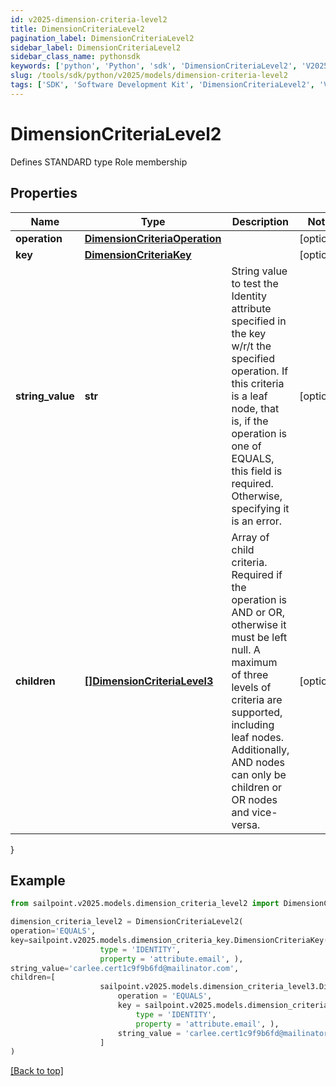 ```yaml
---
id: v2025-dimension-criteria-level2
title: DimensionCriteriaLevel2
pagination_label: DimensionCriteriaLevel2
sidebar_label: DimensionCriteriaLevel2
sidebar_class_name: pythonsdk
keywords: ['python', 'Python', 'sdk', 'DimensionCriteriaLevel2', 'V2025DimensionCriteriaLevel2'] 
slug: /tools/sdk/python/v2025/models/dimension-criteria-level2
tags: ['SDK', 'Software Development Kit', 'DimensionCriteriaLevel2', 'V2025DimensionCriteriaLevel2']
---
```


# DimensionCriteriaLevel2

Defines STANDARD type Role membership

## Properties

Name | Type | Description | Notes
------------ | ------------- | ------------- | -------------
**operation** | [**DimensionCriteriaOperation**](dimension-criteria-operation) |  | [optional] 
**key** | [**DimensionCriteriaKey**](dimension-criteria-key) |  | [optional] 
**string_value** | **str** | String value to test the Identity attribute specified in the key w/r/t the specified operation. If this criteria is a leaf node, that is, if the operation is one of EQUALS, this field is required. Otherwise, specifying it is an error. | [optional] 
**children** | [**[]DimensionCriteriaLevel3**](dimension-criteria-level3) | Array of child criteria. Required if the operation is AND or OR, otherwise it must be left null. A maximum of three levels of criteria are supported, including leaf nodes. Additionally, AND nodes can only be children or OR nodes and vice-versa. | [optional] 
}

## Example

```python
from sailpoint.v2025.models.dimension_criteria_level2 import DimensionCriteriaLevel2

dimension_criteria_level2 = DimensionCriteriaLevel2(
operation='EQUALS',
key=sailpoint.v2025.models.dimension_criteria_key.DimensionCriteriaKey(
                    type = 'IDENTITY', 
                    property = 'attribute.email', ),
string_value='carlee.cert1c9f9b6fd@mailinator.com',
children=[
                    sailpoint.v2025.models.dimension_criteria_level3.DimensionCriteriaLevel3(
                        operation = 'EQUALS', 
                        key = sailpoint.v2025.models.dimension_criteria_key.DimensionCriteriaKey(
                            type = 'IDENTITY', 
                            property = 'attribute.email', ), 
                        string_value = 'carlee.cert1c9f9b6fd@mailinator.com', )
                    ]
)

```
[[Back to top]](#) 

